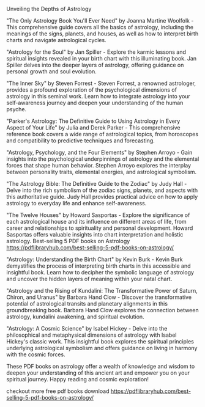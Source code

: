 Unveiling the Depths of Astrology

"The Only Astrology Book You'll Ever Need" by Joanna Martine Woolfolk - This comprehensive guide covers all the basics of astrology, including the meanings of the signs, planets, and houses, as well as how to interpret birth charts and navigate astrological cycles.

"Astrology for the Soul" by Jan Spiller - Explore the karmic lessons and spiritual insights revealed in your birth chart with this illuminating book. Jan Spiller delves into the deeper layers of astrology, offering guidance on personal growth and soul evolution.

"The Inner Sky" by Steven Forrest - Steven Forrest, a renowned astrologer, provides a profound exploration of the psychological dimensions of astrology in this seminal work. Learn how to integrate astrology into your self-awareness journey and deepen your understanding of the human psyche.

"Parker's Astrology: The Definitive Guide to Using Astrology in Every Aspect of Your Life" by Julia and Derek Parker - This comprehensive reference book covers a wide range of astrological topics, from horoscopes and compatibility to predictive techniques and forecasting.

"Astrology, Psychology, and the Four Elements" by Stephen Arroyo - Gain insights into the psychological underpinnings of astrology and the elemental forces that shape human behavior. Stephen Arroyo explores the interplay between personality traits, elemental energies, and astrological symbolism.

"The Astrology Bible: The Definitive Guide to the Zodiac" by Judy Hall - Delve into the rich symbolism of the zodiac signs, planets, and aspects with this authoritative guide. Judy Hall provides practical advice on how to apply astrology to everyday life and enhance self-awareness.

"The Twelve Houses" by Howard Sasportas - Explore the significance of each astrological house and its influence on different areas of life, from career and relationships to spirituality and personal development. Howard Sasportas offers valuable insights into chart interpretation and holistic astrology. Best-selling 5 PDF books on Astrology https://pdflibraryhub.com/best-selling-5-pdf-books-on-astrology/

"Astrology: Understanding the Birth Chart" by Kevin Burk - Kevin Burk demystifies the process of interpreting birth charts in this accessible and insightful book. Learn how to decipher the symbolic language of astrology and uncover the hidden layers of meaning within your natal chart.

"Astrology and the Rising of Kundalini: The Transformative Power of Saturn, Chiron, and Uranus" by Barbara Hand Clow - Discover the transformative potential of astrological transits and planetary alignments in this groundbreaking book. Barbara Hand Clow explores the connection between astrology, kundalini awakening, and spiritual evolution.

"Astrology: A Cosmic Science" by Isabel Hickey - Delve into the philosophical and metaphysical dimensions of astrology with Isabel Hickey's classic work. This insightful book explores the spiritual principles underlying astrological symbolism and offers guidance on living in harmony with the cosmic forces.

These PDF books on astrology offer a wealth of knowledge and wisdom to deepen your understanding of this ancient art and empower you on your spiritual journey. Happy reading and cosmic exploration! 

checkout more  free pdf books download https://pdflibraryhub.com/best-selling-5-pdf-books-on-astrology/
